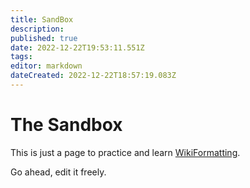 ```yaml
---
title: SandBox
description: 
published: true
date: 2022-12-22T19:53:11.551Z
tags: 
editor: markdown
dateCreated: 2022-12-22T18:57:19.083Z
---
```



# The Sandbox 
This is just a page to practice and learn [WikiFormatting](/group/rtgwg/WikiFormatting).

Go ahead, edit it freely.